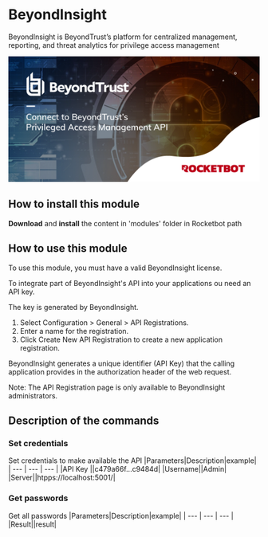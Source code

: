



# BeyondInsight
  
BeyondInsight is BeyondTrust’s platform for centralized management, reporting, and threat analytics for privilege access management  
  
![banner](imgs/Banner_BeyondInsight.png)
## How to install this module
  
__Download__ and __install__ the content in 'modules' folder in Rocketbot path  

## How to use this module
To use this module, you must have a valid BeyondInsight license.

To integrate part of BeyondInsight's API into your applications ou need an API key.

The key is generated by BeyondInsight.

1. Select Configuration > General > API Registrations.
2. Enter a name for the registration.
3. Click Create New API Registration to create a new application registration.

BeyondInsight generates a unique identifier (API Key) that the calling application provides in the authorization header of the web request.

Note: The API Registration page is only available to BeyondInsight administrators.


## Description of the commands

### Set credentials
  
Set credentials to make available the API
|Parameters|Description|example|
| --- | --- | --- |
|API Key ||c479a66f...c9484d|
|Username||Admin|
|Server||htpps://localhost:5001/|

### Get passwords
  
Get all passwords
|Parameters|Description|example|
| --- | --- | --- |
|Result||result|

